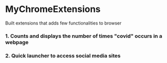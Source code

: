 # MyChromeExtensions
Built extensions that adds few functionalities to browser

### 1. Counts and displays the number of times "covid" occurs in a webpage

### 2. Quick launcher to access social media sites
